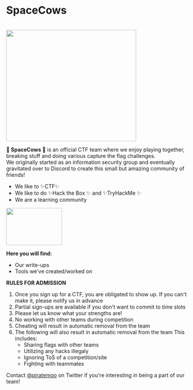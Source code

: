 <h1> <b> SpaceCows </b></h1><br>
<img src="https://www.piratemoo.com/content/images/2021/08/website_logo_transparent_background--1-.png" width="350" height="300">

🐄<b> SpaceCows </b>🐄 is an official CTF team where we enjoy playing together, breaking stuff and doing various capture the flag challenges.  
We originally started as an information security group and eventually gravitated over to Discord to create this small but amazing community of friends! 

* We like to ✨CTF✨ 
* We like to do ✨Hack the Box ✨ and ✨TryHackMe ✨
* We are a learning community

<img src="https://c.tenor.com/SBIyuMO6ND4AAAAC/takagi-takagi-san.gif" width="150" height="100">

<b>Here you will find:</b> 
* Our write-ups
* Tools we've created/worked on

<b>RULES FOR ADMISSION</b>

1. Once you sign up for a CTF, you are obligated to show up. If you can't make it, please notify us in advance
2. Partial sign-ups are available if you don't want to commit to time slots
3. Please let us know what your strengths are!
4. No working with other teams during competition
5. Cheating will result in automatic removal from the team
6. The following will also result in automatic removal from the team
   This includes:
   * Sharing flags with other teams
   * Utilizing any hacks illegaly 
   * Ignoring ToS of a competition/site
   * Fighting with teammates


Contact <a href="https://www.twitter.com/apiratemoo">@piratemoo</a> on Twitter if you're interesting in being a part of our team!

<!---
space-cows/space-cows is a ✨ special ✨ CTF team!
--->
